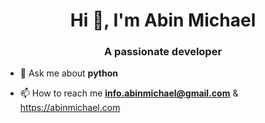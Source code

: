 <h1 align="center">Hi 👋, I'm Abin Michael </h1>
<h3 align="center">A passionate developer</h3>

- 💬 Ask me about **python**

- 📫 How to reach me **info.abinmichael@gmail.com** & https://abinmichael.com


